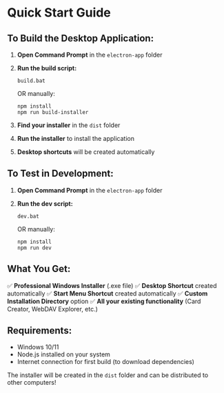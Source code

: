 # Quick Start Guide

## To Build the Desktop Application:

1. **Open Command Prompt** in the `electron-app` folder
2. **Run the build script:**
   ```
   build.bat
   ```
   
   OR manually:
   ```
   npm install
   npm run build-installer
   ```

3. **Find your installer** in the `dist` folder
4. **Run the installer** to install the application
5. **Desktop shortcuts** will be created automatically

## To Test in Development:

1. **Open Command Prompt** in the `electron-app` folder
2. **Run the dev script:**
   ```
   dev.bat
   ```
   
   OR manually:
   ```
   npm install
   npm run dev
   ```

## What You Get:

✅ **Professional Windows Installer** (.exe file)
✅ **Desktop Shortcut** created automatically
✅ **Start Menu Shortcut** created automatically
✅ **Custom Installation Directory** option
✅ **All your existing functionality** (Card Creator, WebDAV Explorer, etc.)

## Requirements:
- Windows 10/11
- Node.js installed on your system
- Internet connection for first build (to download dependencies)

The installer will be created in the `dist` folder and can be distributed to other computers! 